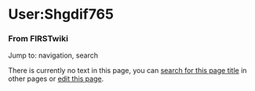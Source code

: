 

# User:Shgdif765

### From FIRSTwiki

Jump to: navigation, search

There is currently no text in this page, you can [search for this page
title](/index.php/Special:Search/Shgdif765 "Special:Search/Shgdif765" ) in
other pages or [edit this
page](http://www.firstwiki.net/index.php?title=User:Shgdif765&action=edit
"http://www.firstwiki.net/index.php?title=User:Shgdif765&action=edit" ).

